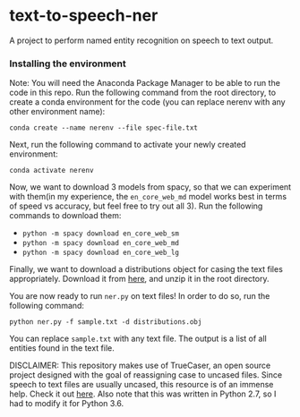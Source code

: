 # text-to-speech-ner
A project to perform named entity recognition on speech to text output.

### Installing the environment
Note: You will need the Anaconda Package Manager to be able to run the code in this repo.
Run the following command from the root directory, to create a conda environment for the code (you can replace nerenv with any other environment name):

``` conda create --name nerenv --file spec-file.txt ```

Next, run the following command to activate your newly created environment:

``` conda activate nerenv ```

Now, we want to download 3 models from spacy, so that we can experiment with them(in my experience, the `en_core_web_md` model works best in terms of speed vs accuracy, but feel free to try out all 3). Run the following commands to download them:
- `python -m spacy download en_core_web_sm`
- `python -m spacy download en_core_web_md`
- `python -m spacy download en_core_web_lg`

Finally, we want to download a distributions object for casing the text files appropriately. Download it from [here](https://github.com/nreimers/truecaser/releases/download/v1.0/english_distributions.obj.zip), and unzip it in the root directory.

You are now ready to run `ner.py` on text files! In order to do so, run the following command:

`python ner.py -f sample.txt -d distributions.obj`

You can replace `sample.txt` with any text file. The output is a list of all entities found in the text file.

DISCLAIMER: This repository makes use of TrueCaser, an open source project designed with the goal of reassigning case to uncased files. Since speech to text files are usually uncased, this resource is of an immense help. Check it out [here](https://github.com/nreimers/truecaser). Also note that this was written in Python 2.7, so I had to modify it for Python 3.6.
